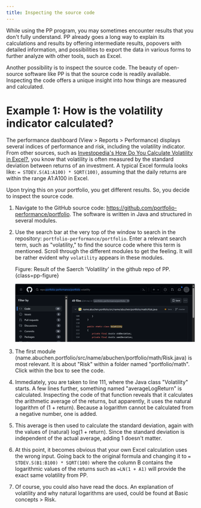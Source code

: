 ```yaml
---
title: Inspecting the source code
---
```


While using the PP program, you may sometimes encounter results that you don't fully understand. PP already goes a long way to explain its calculations and results by offering intermediate results, popovers with detailed information, and possibilities to export the data in various forms to further analyze with other tools, such as Excel.

Another possibility is to inspect the source code. The beauty of open-source software like PP is that the source code is readily available. Inspecting the code offers a unique insight into how things are measured and calculated.

# Example 1: How is the volatility indicator calculated?

The performance dashboard (View > Reports > Performance) displays several indices of performance and risk, including the volatility indicator. From other sources, such as [Investopedia's How Do You Calculate Volatility in Excel?](https://www.investopedia.com/ask/answers/021015/how-can-you-calculate-volatility-excel.asp), you know that volatility is often measured by the standard deviation between returns of an investment. A typical Excel formula looks like: `= STDEV.S(A1:A100) * SQRT(100)`, assuming that the daily returns are within the range A1:A100 in Excel.

Upon trying this on your portfolio, you get different results. So, you decide to inspect the source code.

1. Navigate to the GitHub source code: https://github.com/portfolio-performance/portfolio. The software is written in Java and structured in several modules.
2. Use the search bar at the very top of the window to search in the repository: `portfolio-performance/portfolio`. Enter a relevant search term, such as "volatility," to find the source code where this term is mentioned. Scroll through the different modules to get the feeling. It will be rather evident why `volatility` appears in these modules.

    Figure: Result of the Saerch 'Volatility' in the github repo of PP. {class=pp-figure}

    ![](./images/source-code-search-volatility.png)

3. The first module (name.abuchen.portfolio/src/name/abuchen/portfolio/math/Risk.java) is most relevant. It is about "Risk" within a folder named "portfolio/math". Click within the box to see the code.
4. Immediately, you are taken to line 111, where the Java class "Volatility" starts. A few lines further, something named "averageLogReturn" is calculated. Inspecting the code of that function reveals that it calculates the arithmetic average of the returns, but apparently, it uses the natural logarithm of (1 + return). Because a logarithm cannot be calculated from a negative number, one is added. 
5. This average is then used to calculate the standard deviation, again with the values of (natural) log(1 + return). Since the standard deviation is independent of the actual average, adding 1 doesn't matter.
6. At this point, it becomes obvious that your own Excel calculation uses the wrong input. Going back to the original formula and changing it to `= STDEV.S(B1:B100) * SQRT(100)` where the column B contains the logarithmic values of the returns such as `=LN(1 + A1)` will provide the exact same volatility from PP.
7. Of course, you could also have read the docs. An explanation of volatility and why natural logarithms are used, could be found at Basic concepts > Risk. 





